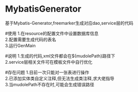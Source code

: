 # MybatisGenerator
基于Mybatis-Generator,freemarker生成对应dao,service层的代码

#使用
1.在resource的配置文件中设置数据库信息<br>
2.配置需要生成代码的表名<br>
3.运行GenMain<br>

#说明
1.生成的代码,xml文件都会在${mudolePath}路径下<br>
2.service层相关文件可在模板文件中自行优化<br>

#存在问题
1.目前一次只能对一张表进行操作<br>
2.已添加实体类自定义注释,但无法生成类注释,求大佬指导<br>
3.当mudolePath不存在时,可能会生成错误路径<br>